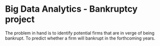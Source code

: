# Big Data Analytics - Bankruptcy project
The problem in hand is to identify potential firms that are in verge of being bankrupt. To predict whether a firm will bankrupt in the forthcoming years.

